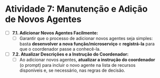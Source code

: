 # Atividade 7: Manutenção e Adição de Novos Agentes

- [ ] **7.1. Adicionar Novos Agentes Facilmente:**
    - [ ] Garantir que o processo de adicionar novos agentes seja simples: basta **desenvolver a nova função/microserviço** e **registrá-la** para que o coordenador passe a conhecê-la.

- [ ] **7.2. Atualizar Descrições e a Instrução do Coordenador:**
    - [ ] Ao adicionar novos agentes, **atualizar a instrução do coordenador** (o prompt) para incluir o novo agente na lista de recursos disponíveis e, se necessário, nas regras de decisão.
